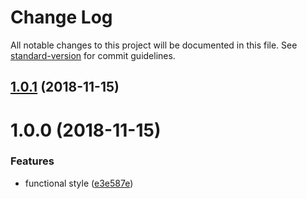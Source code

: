 # Change Log

All notable changes to this project will be documented in this file. See [standard-version](https://github.com/conventional-changelog/standard-version) for commit guidelines.

<a name="1.0.1"></a>
## [1.0.1](https://github.com/justerest/up-ng/compare/v1.0.0...v1.0.1) (2018-11-15)



<a name="1.0.0"></a>
# 1.0.0 (2018-11-15)


### Features

* functional style ([e3e587e](https://github.com/justerest/up-ng/commit/e3e587e))
